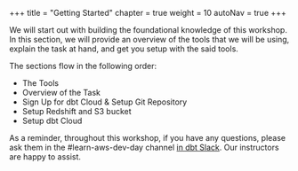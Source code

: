 +++
title = "Getting Started"
chapter = true
weight = 10
autoNav = true
+++

We will start out with building the foundational knowledge of this workshop. In this section, we will provide an
overview of the tools that we will be using, explain the task at hand, and get you setup with the said tools. 

The sections flow in the following order:

- The Tools
- Overview of the Task
- Sign Up for dbt Cloud & Setup Git Repository 
- Setup Redshift and S3 bucket
- Setup dbt Cloud 

As a reminder, throughout this workshop, if you have any questions, please ask them in the #learn-aws-dev-day channel 
[in dbt Slack](https://community.getdbt.com/). Our instructors are happy to assist. 